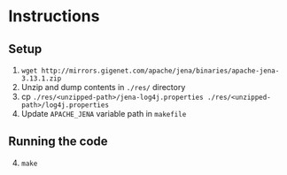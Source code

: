 # Instructions
## Setup
1. `wget http://mirrors.gigenet.com/apache/jena/binaries/apache-jena-3.13.1.zip`
2. Unzip and dump contents in `./res/` directory
3. cp `./res/<unzipped-path>/jena-log4j.properties ./res/<unzipped-path>/log4j.properties`
4. Update `APACHE_JENA` variable path in `makefile` 

## Running the code
4. `make` 
